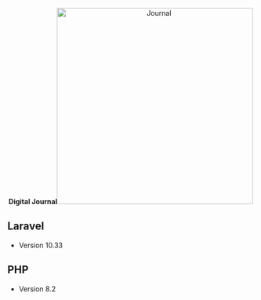 <p align="center"><strong>Digital Journal</strong><img src="https://www.google.com/url?sa=i&url=https%3A%2F%2Fwww.wikidata.org%2Fwiki%2FQ219523&psig=AOvVaw0YCcnJzcY7fvKd0UZNxveA&ust=1701175645329000&source=images&cd=vfe&opi=89978449&ved=0CBAQjRxqFwoTCJDJl8yb5IIDFQAAAAAdAAAAABAD" width="400" alt="Journal"></p>

## Laravel

- Version 10.33

## PHP

- Version 8.2
